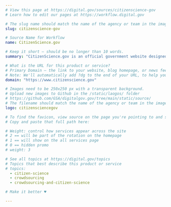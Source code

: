 ```yaml
---
# View this page at https://digital.gov/sources/citizenscience-gov
# Learn how to edit our pages at https://workflow.digital.gov

# The slug name should match the name of the agency or team in the image (e.g., gsa-logo.png or 18f-logo.png)
slug: citizenscience-gov

# Source Name for Workflow
name: CitizenScience.gov

# Keep it short — should be no longer than 10 words.
summary: "CitizenScience.gov is an official government website designed to accelerate the use of crowdsourcing and citizen science across the U.S. government."

# What is the URL for this product or service?
# Primary Domain — the link to your website, blog homepage, or news feed. (e.g., https://18f.gsa.gov/)
# Note: We'll automatically add ?dg to the end of your URL, to help you track links back to your site.
domain: "https://www.citizenscience.gov"

# Images need to be 250x250 px with a transparent background.
# Upload new images to Github in the /static/laogos/ folder
# https://github.com/GSA/digitalgov.gov/tree/main/static/source/
# The filename should match the name of the agency or team in the image (e.g., gsa-logo.png or 18f-logo.png)
logo: citizensciencegov

# To find the favicon, view source on the page you're pointing to and search for "favicon" or "icon". The path to the icon should be near the top.
# Copy and paste that full path here: 

# Weight: control how services appear across the site
# 2 == will be part of the rotation on the homepage
# 1 == will show on the all services page
# 0 == hidden promo
# weight: 3

# See all topics at https://digital.gov/topics
# Topics that best describe this product or service
# topics:
  - citizen-science
  - crowdsourcing
  - crowdsourcing-and-citizen-science

# Make it better ♥

---
```

